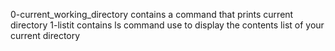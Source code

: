 0-current_working_directory contains a command that prints current directory
1-listit contains ls command use to display the contents list of your current directory
